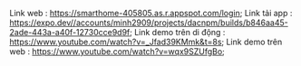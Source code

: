 Link web : https://smarthome-405805.as.r.appspot.com/login;
Link tải app : https://expo.dev//accounts/minh2909/projects/dacnpm/builds/b846aa45-2ade-443a-a40f-12730cce9d9f;
Link demo trên di động : https://www.youtube.com/watch?v=_Jfad39KMmk&t=8s;
Link demo trên web : https://www.youtube.com/watch?v=wqx9SZUfgBo;
